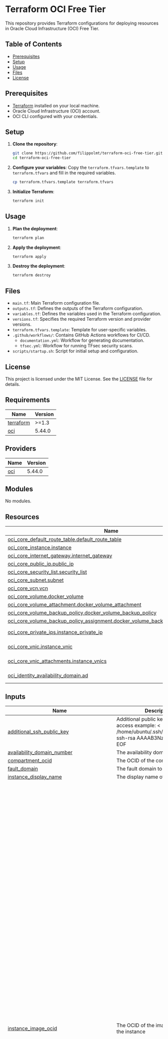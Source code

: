 # Terraform OCI Free Tier

This repository provides Terraform configurations for deploying resources in Oracle Cloud Infrastructure (OCI) Free Tier.

## Table of Contents

- [Prerequisites](#prerequisites)
- [Setup](#setup)
- [Usage](#usage)
- [Files](#files)
- [License](#license)

## Prerequisites

- [Terraform](https://www.terraform.io/downloads.html) installed on your local machine.
- Oracle Cloud Infrastructure (OCI) account.
- OCI CLI configured with your credentials.

## Setup

1. **Clone the repository**:
    ```bash
    git clone https://github.com/filippolmt/terraform-oci-free-tier.git
    cd terraform-oci-free-tier
    ```

2. **Configure your variables**:
    Copy the `terraform.tfvars.template` to `terraform.tfvars` and fill in the required variables.
    ```bash
    cp terraform.tfvars.template terraform.tfvars
    ```

3. **Initialize Terraform**:
    ```bash
    terraform init
    ```

## Usage

1. **Plan the deployment**:
    ```bash
    terraform plan
    ```

2. **Apply the deployment**:
    ```bash
    terraform apply
    ```

3. **Destroy the deployment**:
    ```bash
    terraform destroy
    ```

## Files

- `main.tf`: Main Terraform configuration file.
- `outputs.tf`: Defines the outputs of the Terraform configuration.
- `variables.tf`: Defines the variables used in the Terraform configuration.
- `versions.tf`: Specifies the required Terraform version and provider versions.
- `terraform.tfvars.template`: Template for user-specific variables.
- `.github/workflows/`: Contains GitHub Actions workflows for CI/CD.
    - `documentation.yml`: Workflow for generating documentation.
    - `tfsec.yml`: Workflow for running TFsec security scans.
- `scripts/startup.sh`: Script for initial setup and configuration.

## License

This project is licensed under the MIT License. See the [LICENSE](./LICENSE) file for details.

<!-- BEGIN_TF_DOCS -->
## Requirements

| Name | Version |
|------|---------|
| <a name="requirement_terraform"></a> [terraform](#requirement\_terraform) | >=1.3 |
| <a name="requirement_oci"></a> [oci](#requirement\_oci) | 5.44.0 |

## Providers

| Name | Version |
|------|---------|
| <a name="provider_oci"></a> [oci](#provider\_oci) | 5.44.0 |

## Modules

No modules.

## Resources

| Name | Type |
|------|------|
| [oci_core_default_route_table.default_route_table](https://registry.terraform.io/providers/oracle/oci/5.44.0/docs/resources/core_default_route_table) | resource |
| [oci_core_instance.instance](https://registry.terraform.io/providers/oracle/oci/5.44.0/docs/resources/core_instance) | resource |
| [oci_core_internet_gateway.internet_gateway](https://registry.terraform.io/providers/oracle/oci/5.44.0/docs/resources/core_internet_gateway) | resource |
| [oci_core_public_ip.public_ip](https://registry.terraform.io/providers/oracle/oci/5.44.0/docs/resources/core_public_ip) | resource |
| [oci_core_security_list.security_list](https://registry.terraform.io/providers/oracle/oci/5.44.0/docs/resources/core_security_list) | resource |
| [oci_core_subnet.subnet](https://registry.terraform.io/providers/oracle/oci/5.44.0/docs/resources/core_subnet) | resource |
| [oci_core_vcn.vcn](https://registry.terraform.io/providers/oracle/oci/5.44.0/docs/resources/core_vcn) | resource |
| [oci_core_volume.docker_volume](https://registry.terraform.io/providers/oracle/oci/5.44.0/docs/resources/core_volume) | resource |
| [oci_core_volume_attachment.docker_volume_attachment](https://registry.terraform.io/providers/oracle/oci/5.44.0/docs/resources/core_volume_attachment) | resource |
| [oci_core_volume_backup_policy.docker_volume_backup_policy](https://registry.terraform.io/providers/oracle/oci/5.44.0/docs/resources/core_volume_backup_policy) | resource |
| [oci_core_volume_backup_policy_assignment.docker_volume_backup_policy_assignment](https://registry.terraform.io/providers/oracle/oci/5.44.0/docs/resources/core_volume_backup_policy_assignment) | resource |
| [oci_core_private_ips.instance_private_ip](https://registry.terraform.io/providers/oracle/oci/5.44.0/docs/data-sources/core_private_ips) | data source |
| [oci_core_vnic.instance_vnic](https://registry.terraform.io/providers/oracle/oci/5.44.0/docs/data-sources/core_vnic) | data source |
| [oci_core_vnic_attachments.instance_vnics](https://registry.terraform.io/providers/oracle/oci/5.44.0/docs/data-sources/core_vnic_attachments) | data source |
| [oci_identity_availability_domain.ad](https://registry.terraform.io/providers/oracle/oci/5.44.0/docs/data-sources/identity_availability_domain) | data source |

## Inputs

| Name | Description | Type | Default | Required |
|------|-------------|------|---------|:--------:|
| <a name="input_additional_ssh_public_key"></a> [additional\_ssh\_public\_key](#input\_additional\_ssh\_public\_key) | Additional public key to use for SSH access example: <<EOF > /home/ubuntu/.ssh/authorized\_keys ssh-rsa AAAAB3NzaC1yc2EAA EOF | `string` | `""` | no |
| <a name="input_availability_domain_number"></a> [availability\_domain\_number](#input\_availability\_domain\_number) | The availability domain number | `number` | `1` | no |
| <a name="input_compartment_ocid"></a> [compartment\_ocid](#input\_compartment\_ocid) | The OCID of the compartment | `string` | n/a | yes |
| <a name="input_fault_domain"></a> [fault\_domain](#input\_fault\_domain) | The fault domain to deploy to | `string` | `"FAULT-DOMAIN-2"` | no |
| <a name="input_instance_display_name"></a> [instance\_display\_name](#input\_instance\_display\_name) | The display name of the instance | `string` | `"DockerHost"` | no |
| <a name="input_instance_image_ocid"></a> [instance\_image\_ocid](#input\_instance\_image\_ocid) | The OCID of the image to use for the instance | `map(any)` | <pre>{<br>  "af-johannesburg-1": "ocid1.image.oc1.af-johannesburg-1.aaaaaaaayatt2q3wf65wyaey7soibfye7ilnguxfw2m37xspz2dvnk66avha",<br>  "ap-chuncheon-1": "ocid1.image.oc1.ap-chuncheon-1.aaaaaaaatrfzu3rtfs4clvu3d3lcx3w47dhfwley334h2e4kibgkguof2jbq",<br>  "ap-hyderabad-1": "ocid1.image.oc1.ap-hyderabad-1.aaaaaaaazws25hclevz2gawql32qjxy47t3qm267pki6a7dovu5s5zec5cuq",<br>  "ap-melbourne-1": "ocid1.image.oc1.ap-melbourne-1.aaaaaaaaxdac5qbdmi7kjgurknuoxnw6gopfcf63liqljjh5tt24fpd4j7aa",<br>  "ap-mumbai-1": "ocid1.image.oc1.ap-mumbai-1.aaaaaaaavldnviyso3bjs4ppc6vnvkxhm6cwrd25qxioxvlgfdvuhiolqn3q",<br>  "ap-osaka-1": "ocid1.image.oc1.ap-osaka-1.aaaaaaaanafsjeu6sgbgtcs2unflym5b3ayetwyig3fjav5ld44qkosv4yxq",<br>  "ap-seoul-1": "ocid1.image.oc1.ap-seoul-1.aaaaaaaaaogjhvie4g6lnuaqnedzrnqsyoejaisp2ri4pkifofw3gbfx2fsq",<br>  "ap-singapore-1": "ocid1.image.oc1.ap-singapore-1.aaaaaaaamxlszcgvwvzrknu5b6ajifilcz2g5rdnxzunpqm2tuy5pu5iqf5q",<br>  "ap-sydney-1": "ocid1.image.oc1.ap-sydney-1.aaaaaaaaifa7kduccxfitcylxubkht7cdhl63obna2bkduk6zkvhymbfnxka",<br>  "ap-tokyo-1": "ocid1.image.oc1.ap-tokyo-1.aaaaaaaat7tma2qo5x5ceupmsak7w3qj5pq73ir67b45l7su7y3xltym3eoq",<br>  "ca-montreal-1": "ocid1.image.oc1.ca-montreal-1.aaaaaaaapk2rls5h5v3mtyvtglhq2zglh4a3yyrufz2rdxtspihe6pq4j6va",<br>  "ca-toronto-1": "ocid1.image.oc1.ca-toronto-1.aaaaaaaa24sdg3g3jhzk4xbbzq66lfkw65iuuhsg4rg5vmi5oq6tx2pw2pja",<br>  "eu-amsterdam-1": "ocid1.image.oc1.eu-amsterdam-1.aaaaaaaa2thbdtvsvy477jexghizqta2ncgjpb63yc32cir7ecjo4o2qcf5q",<br>  "eu-frankfurt-1": "ocid1.image.oc1.eu-frankfurt-1.aaaaaaaauowdt3masemltfslfv7rp67e6i4ple7t4u6ygyt5k6ub3vduusiq",<br>  "eu-madrid-1": "ocid1.image.oc1.eu-madrid-1.aaaaaaaaopqz7l22adkrh32xle75d367u5le4cbcalenqssee7kpzek2zera",<br>  "eu-marseille-1": "ocid1.image.oc1.eu-marseille-1.aaaaaaaat6vsgurqc3yqmc6frh3v3fkgos6ftjsdvzbewxz33sd22fnnucca",<br>  "eu-milan-1": "ocid1.image.oc1.eu-milan-1.aaaaaaaayqlb7nqz3gdno4paz3h2qqxkyf4zzfttjnoh4ij2kpcg4467y2ea",<br>  "eu-paris-1": "ocid1.image.oc1.eu-paris-1.aaaaaaaaxvkt7p62m5gwoeffjeocdy26mxdosapdhtld7nxfogc4spooa2sq",<br>  "eu-stockholm-1": "ocid1.image.oc1.eu-stockholm-1.aaaaaaaalifousimc5zr4ypepp6b6bzjqhx5afuulxaqmujuc2voqs5fsn5a",<br>  "eu-zurich-1": "ocid1.image.oc1.eu-zurich-1.aaaaaaaaxluw6jh3jmpyg5dkpsnpg63wzphzac4cdhgfte2fss7g5gcwihca",<br>  "il-jerusalem-1": "ocid1.image.oc1.il-jerusalem-1.aaaaaaaapuniww6o33se3sfty6feri6ktxl6brlwwvsegukjcxoinzwi5wvq",<br>  "me-abudhabi-1": "ocid1.image.oc1.me-abudhabi-1.aaaaaaaa6b2qwjnh7rpzj3meotg55salzwi563hhbmbyks5hf2dezjoyiecq",<br>  "me-dubai-1": "ocid1.image.oc1.me-dubai-1.aaaaaaaag3hbb5cvalx747wg6dplm2cxjc4fq5uux2xbticnc3vjrqzwhxgq",<br>  "me-jeddah-1": "ocid1.image.oc1.me-jeddah-1.aaaaaaaamk2h7ilswb472holpkykgtlyqcsgucr7j7o3k6x2em5pbisywjsq",<br>  "mx-queretaro-1": "ocid1.image.oc1.mx-queretaro-1.aaaaaaaa5ng35ewch32nilgapabou4olvtqxgabpq762p3qx56qy2dwmctaq",<br>  "sa-santiago-1": "ocid1.image.oc1.sa-santiago-1.aaaaaaaal6gxoyh4gfm2vxaua2464ieilwfth77msu7uemfpkadkkt6mjfka",<br>  "sa-saopaulo-1": "ocid1.image.oc1.sa-saopaulo-1.aaaaaaaaqghurigdiwlf726pmgzlzmbqkgo5inn7k7bx5q4lpqhfjsr6apcq",<br>  "sa-vinhedo-1": "ocid1.image.oc1.sa-vinhedo-1.aaaaaaaa3b3p5xmkvam7h2km5irockkgrjl7acnntzbi73u6lcdlmdvwob3a",<br>  "uk-cardiff-1": "ocid1.image.oc1.uk-cardiff-1.aaaaaaaagy2eilwxcrz7y5vyehraeoisdxpg4ub2txsap4q2tn7h3x2uyznq",<br>  "uk-london-1": "ocid1.image.oc1.uk-london-1.aaaaaaaanqwfiejnlcawmwoa2ku73qghuiumgaiffldgfk5ig7xx4tlfcjua",<br>  "us-ashburn-1": "ocid1.image.oc1.iad.aaaaaaaaf4tcgubjzoxwaa4xteropz4zidxitlbjcwogcglzxwtspwiv74ha",<br>  "us-chicago-1": "ocid1.image.oc1.us-chicago-1.aaaaaaaajrmkhokn3hqdlqtevwvcyxh67fknrp5ljo33kp25nci34viblkxq",<br>  "us-phoenix-1": "ocid1.image.oc1.phx.aaaaaaaafpqctvbk7lcxfztmjxhyfd5pyhixs4h23uzjiddjlxfs6eva57xa",<br>  "us-sanjose-1": "ocid1.image.oc1.us-sanjose-1.aaaaaaaa54zxwb6ujfbrycebkkmy4tdc7szox3l76l6un7wfjgln4drzcvda"<br>}</pre> | no |
| <a name="input_instance_shape"></a> [instance\_shape](#input\_instance\_shape) | The shape of the instance | `string` | `"VM.Standard.A1.Flex"` | no |
| <a name="input_instance_shape_boot_volume_size_in_gbs"></a> [instance\_shape\_boot\_volume\_size\_in\_gbs](#input\_instance\_shape\_boot\_volume\_size\_in\_gbs) | The size of the boot volume in GBs | `string` | `"50"` | no |
| <a name="input_instance_shape_config_memory_in_gbs"></a> [instance\_shape\_config\_memory\_in\_gbs](#input\_instance\_shape\_config\_memory\_in\_gbs) | The amount of memory in GBs for the instance | `string` | `"24"` | no |
| <a name="input_instance_shape_config_ocpus"></a> [instance\_shape\_config\_ocpus](#input\_instance\_shape\_config\_ocpus) | The number of OCPUs for the instance | `string` | `"4"` | no |
| <a name="input_instance_shape_docker_volume_size_in_gbs"></a> [instance\_shape\_docker\_volume\_size\_in\_gbs](#input\_instance\_shape\_docker\_volume\_size\_in\_gbs) | The size of the docker volume in GBs | `string` | `"150"` | no |
| <a name="input_oracle_api_key_fingerprint"></a> [oracle\_api\_key\_fingerprint](#input\_oracle\_api\_key\_fingerprint) | The fingerprint of the public key | `string` | n/a | yes |
| <a name="input_oracle_api_private_key_path"></a> [oracle\_api\_private\_key\_path](#input\_oracle\_api\_private\_key\_path) | The path to the private key | `string` | `"~/.oci/oci_api_key.pem"` | no |
| <a name="input_region"></a> [region](#input\_region) | The region to deploy to | `string` | `"eu-milan-1"` | no |
| <a name="input_ssh_public_key"></a> [ssh\_public\_key](#input\_ssh\_public\_key) | The public key to use for SSH access | `string` | n/a | yes |
| <a name="input_tenancy_ocid"></a> [tenancy\_ocid](#input\_tenancy\_ocid) | The OCID of the tenancy | `string` | n/a | yes |
| <a name="input_user_ocid"></a> [user\_ocid](#input\_user\_ocid) | The OCID of the user to use for authentication | `string` | n/a | yes |
| <a name="input_vcn_cidr_block"></a> [vcn\_cidr\_block](#input\_vcn\_cidr\_block) | The CIDR block for the VCN | `string` | `"10.1.0.0/16"` | no |

## Outputs

| Name | Description |
|------|-------------|
| <a name="output_instance_id"></a> [instance\_id](#output\_instance\_id) | The OCID of the instance |
| <a name="output_private_ip"></a> [private\_ip](#output\_private\_ip) | The private IP of the instance |
| <a name="output_public_ip"></a> [public\_ip](#output\_public\_ip) | The public IP of the instance |
<!-- END_TF_DOCS -->
